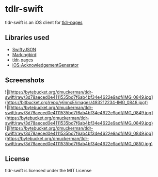 # tdlr-swift

tldr-swift is an iOS client for [tldr-pages](https://github.com/tldr-pages/tldr)

## Libraries used
* [SwiftyJSON](https://github.com/SwiftyJSON/SwiftyJSON)
* [Markingbird](https://github.com/kristopherjohnson/Markingbird)
* [tldr-pages](https://github.com/tldr-pages/tldr)
* [iOS-AcknowledgementGenerator](https://github.com/cvknage/iOS-AcknowledgementGenerator)

## Screenshots
![https://bytebucket.org/dmuckerman/tldr-swift/raw/3d78aeced0e4111535bd7f6ab4bf34e4622e9adf/IMG_0849.jpg](https://bitbucket.org/repo/y6nnxE/images/483212234-IMG_0848.jpg))
![https://bytebucket.org/dmuckerman/tldr-swift/raw/3d78aeced0e4111535bd7f6ab4bf34e4622e9adf/IMG_0849.jpg](https://bytebucket.org/dmuckerman/tldr-swift/raw/3d78aeced0e4111535bd7f6ab4bf34e4622e9adf/IMG_0849.jpg)
![https://bytebucket.org/dmuckerman/tldr-swift/raw/3d78aeced0e4111535bd7f6ab4bf34e4622e9adf/IMG_0849.jpg](https://bytebucket.org/dmuckerman/tldr-swift/raw/3d78aeced0e4111535bd7f6ab4bf34e4622e9adf/IMG_0850.jpg)

## License

tldr-swift is licensed under the MIT License